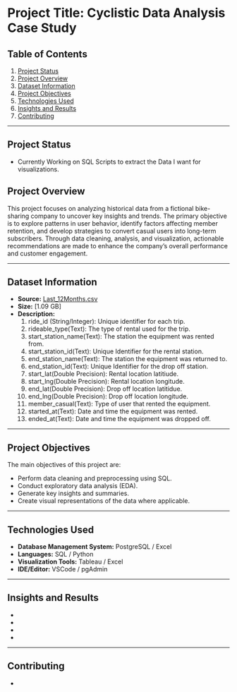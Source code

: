 # **Project Title: Cyclistic Data Analysis Case Study**

## **Table of Contents**
1. [Project Status](#project-status)
2. [Project Overview](#project-overview)
3. [Dataset Information](#dataset-information)
4. [Project Objectives](#project-objectives)
5. [Technologies Used](#technologies-used)
6. [Insights and Results](#insights-and-results)
7. [Contributing](#contributing)


---
## **Project Status**
- Currently Working on SQL Scripts to extract the Data I want for visualizations.


## **Project Overview**
This project focuses on analyzing historical data from a fictional bike-sharing company to uncover key insights and trends. The primary objective is to explore patterns in user behavior, identify factors affecting member retention, and develop strategies to convert casual users into long-term subscribers. Through data cleaning, analysis, and visualization, actionable recommendations are made to enhance the company’s overall performance and customer engagement.

---

## **Dataset Information**
- **Source:** [Last_12Months.csv](#)
- **Size:** [1.09 GB]
- **Description:** 
	1.	ride_id (String/Integer): Unique identifier for each trip.
    2.  rideable_type(Text): The type of rental used for the trip.
    3.  start_station_name(Text): The station the equipment was rented from.
    4.  start_station_id(Text): Unique Identifier for the rental station.
    5.  end_station_name(Text): The station the equipment was returned to.
    6.  end_station_id(Text): Unique Identifier for the drop off station. 
    7.  start_lat(Double Precision): Rental location latitiude. 
    8.  start_lng(Double Precision): Rental location longitude. 
    9.  end_lat(Double Precision): Drop off location latitidue.
    10. end_lng(Double Precision): Drop off location longitude. 
    11. member_casual(Text): Type of user that rented the equipment. 
    12. started_at(Text): Date and time the equipment was rented.
    13. ended_at(Text): Date and time the equipment was dropped off. 

---

## **Project Objectives**
The main objectives of this project are:
- Perform data cleaning and preprocessing using SQL.
- Conduct exploratory data analysis (EDA).
- Generate key insights and summaries.
- Create visual representations of the data where applicable.

---

## **Technologies Used**
- **Database Management System:** PostgreSQL / Excel
- **Languages:** SQL / Python
- **Visualization Tools:** Tableau /  Excel 
- **IDE/Editor:** VSCode / pgAdmin

---

## **Insights and Results**
-
-
-
-

---

## **Contributing** 

- 



 
